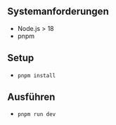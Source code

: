 ## Systemanforderungen

- Node.js > 18
- pnpm

## Setup

- `pnpm install`

## Ausführen

- `pnpm run dev`
